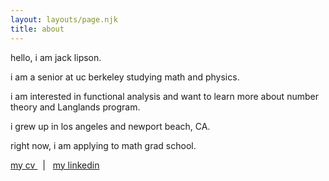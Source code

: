 ```yaml
---
layout: layouts/page.njk
title: about
---
```


hello, i am jack lipson.

i am a senior at uc berkeley studying math and physics.

i am interested in functional analysis and want to learn more about number theory and Langlands program.

i grew up in los angeles and newport beach, CA. 

right now, i am applying to math grad school.

<p> <a href = "/assets/my cv.pdf"> my cv </a> &nbsp; | &nbsp; <a href = "https://www.linkedin.com/in/jack-lipson/"> my linkedin </a> </p>